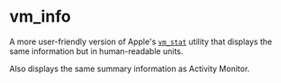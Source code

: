 # vm_info

A more user-friendly version of Apple's [`vm_stat`](https://github.com/apple-oss-distributions/system_cmds/blob/main/vm_stat.tproj) 
utility that displays the same information but in human-readable units.

Also displays the same summary information as Activity Monitor. 
